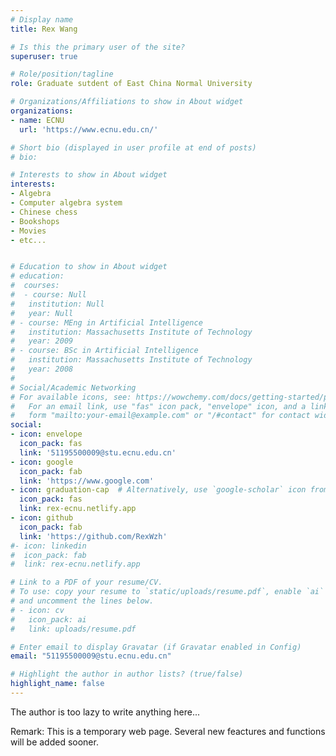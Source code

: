 ```yaml
---
# Display name
title: Rex Wang

# Is this the primary user of the site?
superuser: true

# Role/position/tagline
role: Graduate sutdent of East China Normal University

# Organizations/Affiliations to show in About widget
organizations:
- name: ECNU
  url: 'https://www.ecnu.edu.cn/'

# Short bio (displayed in user profile at end of posts)
# bio: 

# Interests to show in About widget
interests:
- Algebra
- Computer algebra system
- Chinese chess
- Bookshops
- Movies
- etc...


# Education to show in About widget
# education:
#  courses:
#  - course: Null
#   institution: Null
#   year: Null
# - course: MEng in Artificial Intelligence
#   institution: Massachusetts Institute of Technology
#   year: 2009
# - course: BSc in Artificial Intelligence
#   institution: Massachusetts Institute of Technology
#   year: 2008
#
# Social/Academic Networking
# For available icons, see: https://wowchemy.com/docs/getting-started/page-builder/#icons
#   For an email link, use "fas" icon pack, "envelope" icon, and a link in the
#   form "mailto:your-email@example.com" or "/#contact" for contact widget.
social:
- icon: envelope
  icon_pack: fas
  link: '51195500009@stu.ecnu.edu.cn'
- icon: google
  icon_pack: fab
  link: 'https://www.google.com'
- icon: graduation-cap  # Alternatively, use `google-scholar` icon from `ai` icon pack
  icon_pack: fas
  link: rex-ecnu.netlify.app
- icon: github
  icon_pack: fab
  link: 'https://github.com/RexWzh'
#- icon: linkedin
#  icon_pack: fab
#  link: rex-ecnu.netlify.app

# Link to a PDF of your resume/CV.
# To use: copy your resume to `static/uploads/resume.pdf`, enable `ai` icons in `params.toml`, 
# and uncomment the lines below.
# - icon: cv
#   icon_pack: ai
#   link: uploads/resume.pdf

# Enter email to display Gravatar (if Gravatar enabled in Config)
email: "51195500009@stu.ecnu.edu.cn"

# Highlight the author in author lists? (true/false)
highlight_name: false
---
```


The author is too lazy to write anything here...

Remark: This is a temporary web page. Several new feactures and functions will be added sooner.

